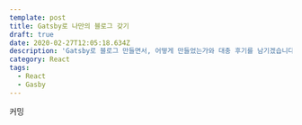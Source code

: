 ```yaml
---
template: post
title: Gatsby로 나만의 블로그 갖기
draft: true
date: 2020-02-27T12:05:18.634Z
description: 'Gatsby로 블로그 만들면서, 어떻게 만들었는가와 대충 후기를 남기겠습니다.'
category: React
tags:
  - React
  - Gasby
---
```

커밍
